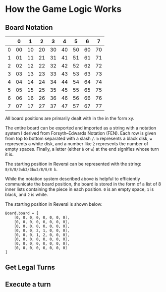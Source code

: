 # How the Game Logic Works

## Board Notation

| | 0 | 1 | 2 | 3 | 4 | 5 | 6 | 7 |
| --- | --- | --- | --- | --- | --- | -- | --- | --- |
| 0 | 00 | 10 | 20 | 30 | 40 | 50 | 60 | 70 |
| 1 | 01 | 11 | 21 | 31 | 41 | 51 | 61 | 71 |
| 2 | 02 | 12 | 22 | 32 | 42 | 52 | 62 | 72 |
| 3 | 03 | 13 | 23 | 33 | 43 | 53 | 63 | 73 |
| 4 | 04 | 14 | 24 | 34 | 44 | 54 | 64 | 74 |
| 5 | 05 | 15 | 25 | 35 | 45 | 55 | 65 | 75 |
| 6 | 06 | 16 | 26 | 36 | 46 | 56 | 66 | 76 |
| 7 | 07 | 17 | 27 | 37 | 47 | 57 | 67 | 77 |

All board positions are primarily dealt with in the in the form xy.

The entire board can be exported and imported as a string with a notation system I derived from Forsyth–Edwards Notation (FEN). Each row is given from top to bottom separated with a slash `/`. `b` represents a black disk, `w` represents a white disk, and a number like `2` represents the number of empty spaces. Finally, a letter (either `b` or `w`) at the end signifies whose turn it is.

The starting position in Reversi can be represented with the string:
`8/8/8/3wb3/3bw3/8/8/8 b`.

While the notation system described above is helpful to efficiently communicate the board position, the board is stored in the form of a list of 8 inner lists containing the piece in each position. `0` is an empty space, `1` is black, and `2` is white.

The starting position in Reversi is shown below:
```
Board.board = [
    [0, 0, 0, 0, 0, 0, 0, 0],
    [0, 0, 0, 0, 0, 0, 0, 0],
    [0, 0, 0, 0, 0, 0, 0, 0],
    [0, 0, 0, 2, 1, 0, 0, 0],
    [0, 0, 0, 1, 2, 0, 0, 0],
    [0, 0, 0, 0, 0, 0, 0, 0],
    [0, 0, 0, 0, 0, 0, 0, 0],
    [0, 0, 0, 0, 0, 0, 0, 0]
]
```

## Get Legal Turns



## Execute a turn